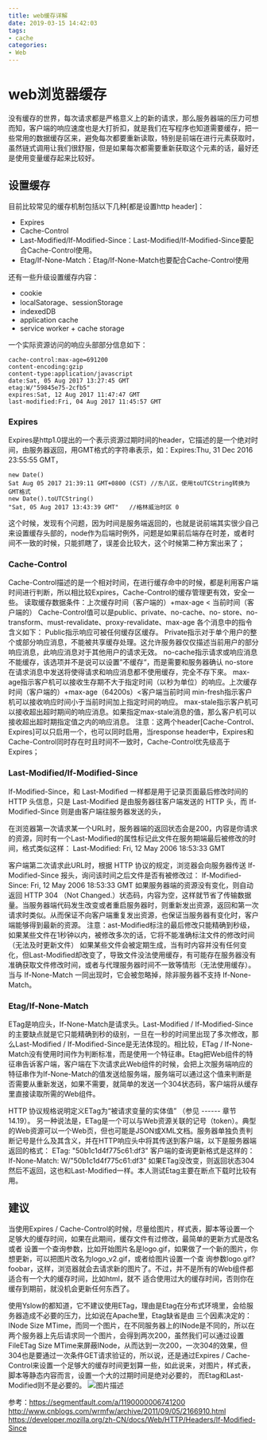 ```yaml
---
title: web缓存详解
date: 2019-03-15 14:42:03
tags:
- cache
categories: 
- Web
---
```


# web浏览器缓存
没有缓存的世界，每次请求都是严格意义上的新的请求，那么服务器端的压力可想而知，客户端的响应速度也是大打折扣，就是我们在写程序也知道需要缓存，把一些常用的数据缓存区来，避免每次都要重新读取，特别是前端在进行元素获取时，虽然链式调用让我们很舒服，但是如果每次都需要重新获取这个元素的话，最好还是使用变量缓存起来比较好。

## 设置缓存
目前比较常见的缓存机制包括以下几种[都是设置http header]：
* Expires
* Cache-Control
* Last-Modified/If-Modified-Since：Last-Modified/If-Modified-Since要配合Cache-Control使用。
* Etag/If-None-Match：Etag/If-None-Match也要配合Cache-Control使用

还有一些升级设置缓存内容：
- cookie
- localSatorage、sessionStorage
- indexedDB
- application cache
- service worker + cache storage
<!-- more -->

一个实际资源访问的响应头部部分信息如下：
````
cache-control:max-age=691200
content-encoding:gzip
content-type:application/javascript
date:Sat, 05 Aug 2017 13:27:45 GMT
etag:W/"59845e75-2cfb5"
expires:Sat, 12 Aug 2017 11:47:47 GMT
last-modified:Fri, 04 Aug 2017 11:45:57 GMT
````
### Expires
Expires是http1.0提出的一个表示资源过期时间的header，它描述的是一个绝对时间，由服务器返回，用GMT格式的字符串表示，如：Expires:Thu, 31 Dec 2016 23:55:55 GMT，
````
new Date()
Sat Aug 05 2017 21:39:11 GMT+0800 (CST) //东八区，使用toUTCString转换为GMT格式
new Date().toUTCString()
"Sat, 05 Aug 2017 13:43:39 GMT"   //格林威治时区 0
````
这个时候，发现有个问题，因为时间是服务端返回的，也就是说前端其实很少自己来设置缓存头部的，node作为后端时例外，问题是如果前后端存在时差，或者时间不一致的时候，只能抓瞎了，误差会比较大，这个时候第二种方案出来了；
### Cache-Control
Cache-Control描述的是一个相对时间，在进行缓存命中的时候，都是利用客户端时间进行判断，所以相比较Expires，Cache-Control的缓存管理更有效，安全一些。
    读取缓存数据条件：上次缓存时间（客户端的）+max-age < 当前时间（客户端的）
Cache-Control值可以是public、private、no-cache、no- store、no-transform、must-revalidate、proxy-revalidate、max-age
    各个消息中的指令含义如下：
    Public指示响应可被任何缓存区缓存。
    Private指示对于单个用户的整个或部分响应消息，不能被共享缓存处理。这允许服务器仅仅描述当前用户的部分响应消息，此响应消息对于其他用户的请求无效。
    no-cache指示请求或响应消息不能缓存，该选项并不是说可以设置”不缓存“，而是需要和服务器确认
    no-store在请求消息中发送将使得请求和响应消息都不使用缓存，完全不存下來。
    max-age指示客户机可以接收生存期不大于指定时间（以秒为单位）的响应。上次缓存时间（客户端的）+max-age（64200s）<客户端当前时间
    min-fresh指示客户机可以接收响应时间小于当前时间加上指定时间的响应。
    max-stale指示客户机可以接收超出超时期间的响应消息。如果指定max-stale消息的值，那么客户机可以接收超出超时期指定值之内的响应消息。
注意：这两个header[Cache-Control、Expires]可以只启用一个，也可以同时启用，当response header中，Expires和Cache-Control同时存在时且时间不一致时，Cache-Control优先级高于Expires；
### Last-Modified/If-Modified-Since
If-Modified-Since，和 Last-Modified 一样都是用于记录页面最后修改时间的 HTTP 头信息，只是 Last-Modified 是由服务器往客户端发送的 HTTP 头，而 If-Modified-Since 则是由客户端往服务器发送的头，

在浏览器第一次请求某一个URL时，服务器端的返回状态会是200，内容是你请求的资源，同时有一个Last-Modified的属性标记此文件在服务期端最后被修改的时间，格式类似这样：
Last-Modified: Fri, 12 May 2006 18:53:33 GMT

客户端第二次请求此URL时，根据 HTTP 协议的规定，浏览器会向服务器传送 If-Modified-Since 报头，询问该时间之后文件是否有被修改过：
If-Modified-Since: Fri, 12 May 2006 18:53:33 GMT
如果服务器端的资源没有变化，则自动返回 HTTP 304 （Not Changed.）状态码，内容为空，这样就节省了传输数据量。当服务器端代码发生改变或者重启服务器时，则重新发出资源，返回和第一次请求时类似。从而保证不向客户端重复发出资源，也保证当服务器有变化时，客户端能够得到最新的资源。
    注意：ast-Modified标注的最后修改只能精确到秒级，如果某些文件在1秒钟以内，被修改多次的话，它将不能准确标注文件的修改时间（无法及时更新文件）
    如果某些文件会被定期生成，当有时内容并没有任何变化，但Last-Modified却改变了，导致文件没法使用缓存，有可能存在服务器没有准确获取文件修改时间，或者与代理服务器时间不一致等情形（无法使用缓存）。
当与 If-None-Match 一同出现时，它会被忽略掉，除非服务器不支持 If-None-Match。
### Etag/If-None-Match
ETag是响应头，If-None-Match是请求头。Last-Modified / If-Modified-Since的主要缺点就是它只能精确到秒的级别，一旦在一秒的时间里出现了多次修改，那么Last-Modified / If-Modified-Since是无法体现的。相比较，ETag / If-None-Match没有使用时间作为判断标准，而是使用一个特征串。Etag把Web组件的特征串告诉客户端，客户端在下次请求此Web组件的时候，会把上次服务端响应的特征串作为If-None-Match的值发送给服务端，服务端可以通过这个值来判断是否需要从重新发送，如果不需要，就简单的发送一个304状态码，客户端将从缓存里直接读取所需的Web组件。

HTTP 协议规格说明定义ETag为“被请求变量的实体值” （参见 ------ 章节 14.19）。 另一种说法是，ETag是一个可以与Web资源关联的记号（token）。典型的Web资源可以一个Web页，但也可能是JSON或XML文档。服务器单独负责判断记号是什么及其含义，并在HTTP响应头中将其传送到客户端，以下是服务器端返回的格式：
ETag: "50b1c1d4f775c61:df3"
客户端的查询更新格式是这样的：
If-None-Match: W/"50b1c1d4f775c61:df3"
如果ETag没改变，则返回状态304然后不返回，这也和Last-Modified一样。本人测试Etag主要在断点下载时比较有用。

## 建议
当使用Expires / Cache-Control的时候，尽量给图片，样式表，脚本等设置一个足够大的缓存时间，如果在此期间，缓存文件有过修改，最简单的更新方式是改名或者 设置一个查询参数，比如开始图片名是logo.gif，如果做了一个新的图片，你想更新，可以把图片改名为logo_v2.gif，或者给图片设置一个查 询参数logo.gif?foobar，这样，浏览器就会去请求新的图片了。不过，并不是所有的Web组件都适合有一个大的缓存时间，比如html，就不 适合使用过大的缓存时间，否则你在缓存到期前，就没机会更新任何东西了。

使用Yslow的都知道，它不建议使用ETag，理由是Etag在分布式环境里，会给服务器造成不必要的压力，比如说在Apache里，Etag缺省是由 三个因素决定的：INode Size MTime，而同一个图片，在不同服务器上的INode是不同的，所以在两个服务器上先后请求同一个图片，会得到两次200，虽然我们可以通过设置 FileETag Size MTime来屏蔽INode，从而达到一次200，一次304的效果，但304也是要通过一次条件GET请求验证的，所以说，还是通过Expires / Cache-Control来设置一个足够大的缓存时间更划算一些，如此说来，对图片，样式表，脚本等静态内容而言，设置一个大的过期时间是绝对必要的， 而Etag和Last-Modified则不是必要的。
![图片描述](https://raw.githubusercontent.com/chenfengyanyu/my-web-accumulation/master/images/cache/process.png)

参考：https://segmentfault.com/a/1190000006741200
http://www.cnblogs.com/wrmfw/archive/2011/09/05/2166910.html
https://developer.mozilla.org/zh-CN/docs/Web/HTTP/Headers/If-Modified-Since


